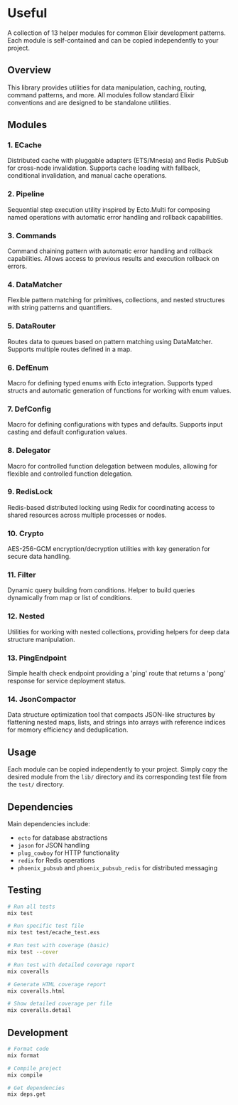 # Useful

A collection of 13 helper modules for common Elixir development patterns. Each module is self-contained and can be copied independently to your project.

## Overview

This library provides utilities for data manipulation, caching, routing, command patterns, and more. All modules follow standard Elixir conventions and are designed to be standalone utilities.

## Modules

### 1. ECache
Distributed cache with pluggable adapters (ETS/Mnesia) and Redis PubSub for cross-node invalidation. Supports cache loading with fallback, conditional invalidation, and manual cache operations.

### 2. Pipeline
Sequential step execution utility inspired by Ecto.Multi for composing named operations with automatic error handling and rollback capabilities.

### 3. Commands
Command chaining pattern with automatic error handling and rollback capabilities. Allows access to previous results and execution rollback on errors.

### 4. DataMatcher
Flexible pattern matching for primitives, collections, and nested structures with string patterns and quantifiers.

### 5. DataRouter
Routes data to queues based on pattern matching using DataMatcher. Supports multiple routes defined in a map.

### 6. DefEnum
Macro for defining typed enums with Ecto integration. Supports typed structs and automatic generation of functions for working with enum values.

### 7. DefConfig
Macro for defining configurations with types and defaults. Supports input casting and default configuration values.

### 8. Delegator
Macro for controlled function delegation between modules, allowing for flexible and controlled function delegation.

### 9. RedisLock
Redis-based distributed locking using Redix for coordinating access to shared resources across multiple processes or nodes.

### 10. Crypto
AES-256-GCM encryption/decryption utilities with key generation for secure data handling.

### 11. Filter
Dynamic query building from conditions. Helper to build queries dynamically from map or list of conditions.

### 12. Nested
Utilities for working with nested collections, providing helpers for deep data structure manipulation.

### 13. PingEndpoint
Simple health check endpoint providing a 'ping' route that returns a 'pong' response for service deployment status.

### 14. JsonCompactor
Data structure optimization tool that compacts JSON-like structures by flattening nested maps, lists, and strings into arrays with reference indices for memory efficiency and deduplication.

## Usage

Each module can be copied independently to your project. Simply copy the desired module from the `lib/` directory and its corresponding test file from the `test/` directory.

## Dependencies

Main dependencies include:
- `ecto` for database abstractions
- `jason` for JSON handling
- `plug_cowboy` for HTTP functionality
- `redix` for Redis operations
- `phoenix_pubsub` and `phoenix_pubsub_redis` for distributed messaging

## Testing

```bash
# Run all tests
mix test

# Run specific test file
mix test test/ecache_test.exs

# Run test with coverage (basic)
mix test --cover

# Run test with detailed coverage report
mix coveralls

# Generate HTML coverage report
mix coveralls.html

# Show detailed coverage per file
mix coveralls.detail
```

## Development

```bash
# Format code
mix format

# Compile project
mix compile

# Get dependencies
mix deps.get
```

